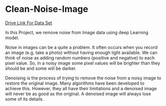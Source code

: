 # Clean-Noise-Image

[Drive Link For Data Set](https://drive.google.com/drive/folders/1sw5dwVSeYRu9mFa_G4If90YNKXsVviE8?usp=sharing)


In this Project, we remove noise from Image data using deep Learning model.

Noise in images can be a quite a problem. It often occurs when you record an image (e.g. take a photo) without having enough light available. We can think of noise as adding random numbers (positive and negative) to each pixel value. So, in a noisy image some pixel values will be brighter than they should be and some will be darker.

Denoising is the process of trying to remove the noise from a noisy image to restore the original image. Many algorithms have been developed to achieve this. However, they all have their limitations and a denoised image will never be as good as the original. A denoised image will always lose some of its details. 

